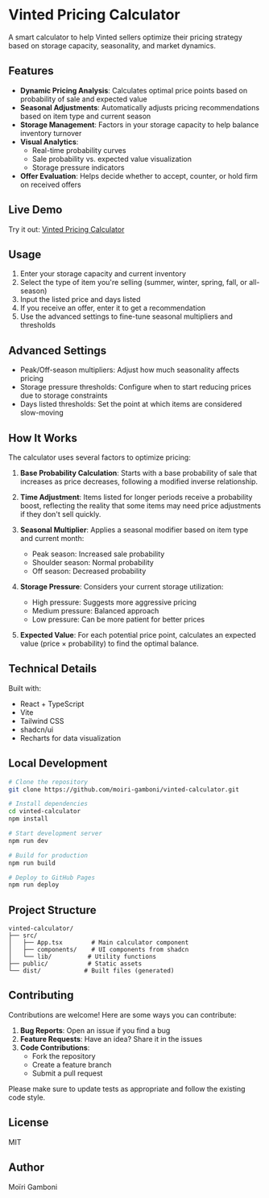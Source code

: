 # Vinted Pricing Calculator

A smart calculator to help Vinted sellers optimize their pricing strategy based on storage capacity, seasonality, and market dynamics.

## Features

- **Dynamic Pricing Analysis**: Calculates optimal price points based on probability of sale and expected value
- **Seasonal Adjustments**: Automatically adjusts pricing recommendations based on item type and current season
- **Storage Management**: Factors in your storage capacity to help balance inventory turnover
- **Visual Analytics**: 
  - Real-time probability curves
  - Sale probability vs. expected value visualization
  - Storage pressure indicators
- **Offer Evaluation**: Helps decide whether to accept, counter, or hold firm on received offers

## Live Demo

Try it out: [Vinted Pricing Calculator](https://moiri-gamboni.github.io/vinted-calculator/)

## Usage

1. Enter your storage capacity and current inventory
2. Select the type of item you're selling (summer, winter, spring, fall, or all-season)
3. Input the listed price and days listed
4. If you receive an offer, enter it to get a recommendation
5. Use the advanced settings to fine-tune seasonal multipliers and thresholds

## Advanced Settings

- Peak/Off-season multipliers: Adjust how much seasonality affects pricing
- Storage pressure thresholds: Configure when to start reducing prices due to storage constraints
- Days listed thresholds: Set the point at which items are considered slow-moving

## How It Works

The calculator uses several factors to optimize pricing:

1. **Base Probability Calculation**: Starts with a base probability of sale that increases as price decreases, following a modified inverse relationship.

2. **Time Adjustment**: Items listed for longer periods receive a probability boost, reflecting the reality that some items may need price adjustments if they don't sell quickly.

3. **Seasonal Multiplier**: Applies a seasonal modifier based on item type and current month:
   - Peak season: Increased sale probability
   - Shoulder season: Normal probability
   - Off season: Decreased probability

4. **Storage Pressure**: Considers your current storage utilization:
   - High pressure: Suggests more aggressive pricing
   - Medium pressure: Balanced approach
   - Low pressure: Can be more patient for better prices

5. **Expected Value**: For each potential price point, calculates an expected value (price × probability) to find the optimal balance.

## Technical Details

Built with:
- React + TypeScript
- Vite
- Tailwind CSS
- shadcn/ui
- Recharts for data visualization

## Local Development

```bash
# Clone the repository
git clone https://github.com/moiri-gamboni/vinted-calculator.git

# Install dependencies
cd vinted-calculator
npm install

# Start development server
npm run dev

# Build for production
npm run build

# Deploy to GitHub Pages
npm run deploy
```

## Project Structure

```
vinted-calculator/
├── src/
│   ├── App.tsx        # Main calculator component
│   ├── components/    # UI components from shadcn
│   └── lib/          # Utility functions
├── public/           # Static assets
└── dist/            # Built files (generated)
```

## Contributing

Contributions are welcome! Here are some ways you can contribute:

1. **Bug Reports**: Open an issue if you find a bug
2. **Feature Requests**: Have an idea? Share it in the issues
3. **Code Contributions**: 
   - Fork the repository
   - Create a feature branch
   - Submit a pull request

Please make sure to update tests as appropriate and follow the existing code style.

## License

MIT

## Author

Moïri Gamboni

